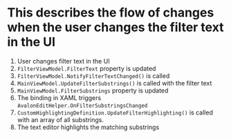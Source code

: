 # This describes the flow of changes when the user changes the filter text in the UI
1. User changes filter text in the UI
1. `FilterViewModel.FilterText` property is updated
1. `FilterViewModel.NotifyFilterTextChanged()` is called
1. `MainViewModel.UpdateFilterSubstrings()` is called with the filter text
1. `MainViewModel.FilterSubstrings` property is updated
1. The binding in XAML triggers `AvalonEditHelper.OnFilterSubstringsChanged`
1. `CustomHighlightingDefinition.UpdateFilterHighlighting()` is called with an array of all substrings.
1. The text editor highlights the matching substrings